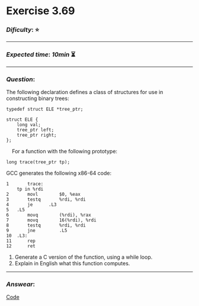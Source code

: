 Exercise 3.69
==============

### ***Dificulty***: :star:

---

### ***Expected time***: ***10min*** :hourglass_flowing_sand:

---

### ***Question***:
The following declaration defines a class of structures for use in constructing binary trees:  

```
typedef struct ELE *tree_ptr;

struct ELE {
    long val;
    tree_ptr left;
    tree_ptr right;
};
```  

&nbsp;&nbsp;&nbsp;&nbsp;For a function with the following prototype:  

```
long trace(tree_ptr tp);
```  

GCC generates the following x86-64 code:  

```
1       trace:
    tp in %rdi
2       movl        $0, %eax
3       testq       %rdi, %rdi
4       je      .L3
5   .L5
6       movq        (%rdi), %rax
7       movq        16(%rdi), %rdi
8       testq       %rdi, %rdi
9       jne         .L5
10  .L3:
11      rep
12      ret
```  

1. Generate a C version of the function, using a while loop.
2. Explain in English what this function computes.

---

### ***Answear***:  
[Code](./main.c)
